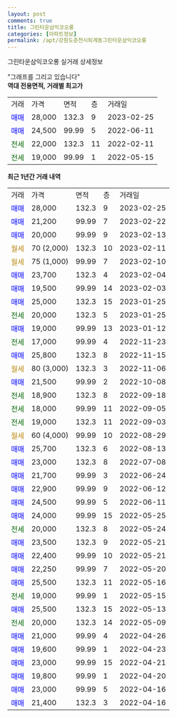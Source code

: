 ```yaml
---
layout: post
comments: true
title: 그린타운삼익코오롱
categories: [아파트정보]
permalink: /apt/강원도춘천시퇴계동그린타운삼익코오롱
---
```


그린타운삼익코오롱 실거래 상세정보

<script type="text/javascript">
  google.charts.load('current', {'packages':['line', 'corechart']});
  google.charts.setOnLoadCallback(drawChart);

  function drawChart() {
    var data = new google.visualization.DataTable();
    data.addColumn('date', '거래일');
    data.addColumn('number', "매매");
    data.addColumn('number', "전세");
    data.addColumn('number', "전매");

    data.addRows([[new Date(Date.parse("2023-02-25")), 28000, null, null], [new Date(Date.parse("2023-02-22")), 21200, null, null], [new Date(Date.parse("2023-02-13")), 20000, null, null], [new Date(Date.parse("2023-02-11")), null, null, null], [new Date(Date.parse("2023-02-10")), null, null, null], [new Date(Date.parse("2023-02-04")), 23700, null, null], [new Date(Date.parse("2023-02-03")), 19500, null, null], [new Date(Date.parse("2023-01-25")), 25000, null, null], [new Date(Date.parse("2023-01-25")), null, 20000, null], [new Date(Date.parse("2023-01-12")), 19000, null, null], [new Date(Date.parse("2022-11-23")), null, 17000, null], [new Date(Date.parse("2022-11-15")), 25800, null, null], [new Date(Date.parse("2022-11-06")), null, null, null], [new Date(Date.parse("2022-10-08")), 21500, null, null], [new Date(Date.parse("2022-09-18")), null, 18900, null], [new Date(Date.parse("2022-09-05")), null, 18000, null], [new Date(Date.parse("2022-09-03")), null, 19000, null], [new Date(Date.parse("2022-08-29")), null, null, null], [new Date(Date.parse("2022-08-13")), 25700, null, null], [new Date(Date.parse("2022-07-08")), 23000, null, null], [new Date(Date.parse("2022-06-24")), 21700, null, null], [new Date(Date.parse("2022-06-12")), 22900, null, null], [new Date(Date.parse("2022-06-11")), 24500, null, null], [new Date(Date.parse("2022-05-25")), 24000, null, null], [new Date(Date.parse("2022-05-24")), null, 20000, null], [new Date(Date.parse("2022-05-21")), 23500, null, null], [new Date(Date.parse("2022-05-21")), 22400, null, null], [new Date(Date.parse("2022-05-20")), 22250, null, null], [new Date(Date.parse("2022-05-16")), 25500, null, null], [new Date(Date.parse("2022-05-15")), null, 19000, null], [new Date(Date.parse("2022-05-13")), 25500, null, null], [new Date(Date.parse("2022-05-09")), null, 20000, null], [new Date(Date.parse("2022-04-26")), 21000, null, null], [new Date(Date.parse("2022-04-23")), 19600, null, null], [new Date(Date.parse("2022-04-21")), 23000, null, null], [new Date(Date.parse("2022-04-20")), 19800, null, null], [new Date(Date.parse("2022-04-16")), 23000, null, null], [new Date(Date.parse("2022-04-16")), 21400, null, null]]);

    var options = {
      hAxis: {
        format: 'yyyy/MM/dd'
      },    
      lineWidth: 0,
      pointsVisible: true,    
      title: '최근 1년간 유형별 실거래가 분포',
      legend: { position: 'bottom' }
    };

    var formatter = new google.visualization.NumberFormat({pattern:'###,###'} );
    formatter.format(data, 1);
    formatter.format(data, 2);
    
    setTimeout(function() {
        var chart = new google.visualization.LineChart(document.getElementById('columnchart_material'));
        chart.draw(data, (options));
        document.getElementById('loading').style.display = 'none';
    }, 200);
  }
</script>


<div id="loading" style="z-index:20; display: block; margin-left: 0px">"그래프를 그리고 있습니다"</div>
<div id="columnchart_material" style="width: 95%; margin-left: 0px; display: block"></div>
<!-- contents start -->
<b>역대 전용면적, 거래별 최고가</b>
<table class="sortable">
    <tr>
      <td>거래</td>
      <td>가격</td>
      <td>면적</td>
      <td>층</td>
      <td>거래일</td>
    </tr>
        <tr>
          <td><a style="color: blue">매매</a></td>
          <td>28,000</td>
          <td>132.3</td>
          <td>9</td>
          <td>2023-02-25</td>
        </tr>            <tr>
          <td><a style="color: blue">매매</a></td>
          <td>24,500</td>
          <td>99.99</td>
          <td>5</td>
          <td>2022-06-11</td>
        </tr>        
        <tr>
              <td><a style="color: darkgreen">전세</a></td>
              <td>22,000</td>
              <td>132.3</td>
              <td>11</td>
              <td>2022-02-11</td>
            </tr>            <tr>
              <td><a style="color: darkgreen">전세</a></td>
              <td>19,000</td>
              <td>99.99</td>
              <td>1</td>
              <td>2022-05-15</td>
            </tr>        
    
</table>

<b>최근 1년간 거래 내역</b>

<table class="sortable">
    <tr>
      <td>거래</td>
      <td>가격</td>
      <td>면적</td>
      <td>층</td>
      <td>거래일</td>
    </tr>
    <tr>
      <td><a style="color: blue">매매</a></td>
      <td>28,000</td>
      <td>132.3</td>
      <td>9</td>
      <td>2023-02-25</td>
    </tr>          <tr>
      <td><a style="color: blue">매매</a></td>
      <td>21,200</td>
      <td>99.99</td>
      <td>7</td>
      <td>2023-02-22</td>
    </tr>          <tr>
      <td><a style="color: blue">매매</a></td>
      <td>20,000</td>
      <td>99.99</td>
      <td>9</td>
      <td>2023-02-13</td>
    </tr>          <tr>
      <td><a style="color: darkgoldenrod">월세</a></td>
      <td>70 (2,000)</td>
      <td>132.3</td>
      <td>10</td>
      <td>2023-02-11</td>
    </tr>          <tr>
      <td><a style="color: darkgoldenrod">월세</a></td>
      <td>75 (1,000)</td>
      <td>99.99</td>
      <td>7</td>
      <td>2023-02-10</td>
    </tr>          <tr>
      <td><a style="color: blue">매매</a></td>
      <td>23,700</td>
      <td>132.3</td>
      <td>4</td>
      <td>2023-02-04</td>
    </tr>          <tr>
      <td><a style="color: blue">매매</a></td>
      <td>19,500</td>
      <td>99.99</td>
      <td>14</td>
      <td>2023-02-03</td>
    </tr>          <tr>
      <td><a style="color: blue">매매</a></td>
      <td>25,000</td>
      <td>132.3</td>
      <td>15</td>
      <td>2023-01-25</td>
    </tr>          <tr>
      <td><a style="color: darkgreen">전세</a></td>
      <td>20,000</td>
      <td>132.3</td>
      <td>5</td>
      <td>2023-01-25</td>
    </tr>          <tr>
      <td><a style="color: blue">매매</a></td>
      <td>19,000</td>
      <td>99.99</td>
      <td>13</td>
      <td>2023-01-12</td>
    </tr>          <tr>
      <td><a style="color: darkgreen">전세</a></td>
      <td>17,000</td>
      <td>99.99</td>
      <td>4</td>
      <td>2022-11-23</td>
    </tr>          <tr>
      <td><a style="color: blue">매매</a></td>
      <td>25,800</td>
      <td>132.3</td>
      <td>8</td>
      <td>2022-11-15</td>
    </tr>          <tr>
      <td><a style="color: darkgoldenrod">월세</a></td>
      <td>80 (3,000)</td>
      <td>132.3</td>
      <td>3</td>
      <td>2022-11-06</td>
    </tr>          <tr>
      <td><a style="color: blue">매매</a></td>
      <td>21,500</td>
      <td>99.99</td>
      <td>2</td>
      <td>2022-10-08</td>
    </tr>          <tr>
      <td><a style="color: darkgreen">전세</a></td>
      <td>18,900</td>
      <td>132.3</td>
      <td>8</td>
      <td>2022-09-18</td>
    </tr>          <tr>
      <td><a style="color: darkgreen">전세</a></td>
      <td>18,000</td>
      <td>99.99</td>
      <td>11</td>
      <td>2022-09-05</td>
    </tr>          <tr>
      <td><a style="color: darkgreen">전세</a></td>
      <td>19,000</td>
      <td>132.3</td>
      <td>11</td>
      <td>2022-09-03</td>
    </tr>          <tr>
      <td><a style="color: darkgoldenrod">월세</a></td>
      <td>60 (4,000)</td>
      <td>99.99</td>
      <td>10</td>
      <td>2022-08-29</td>
    </tr>          <tr>
      <td><a style="color: blue">매매</a></td>
      <td>25,700</td>
      <td>132.3</td>
      <td>6</td>
      <td>2022-08-13</td>
    </tr>          <tr>
      <td><a style="color: blue">매매</a></td>
      <td>23,000</td>
      <td>132.3</td>
      <td>8</td>
      <td>2022-07-08</td>
    </tr>          <tr>
      <td><a style="color: blue">매매</a></td>
      <td>21,700</td>
      <td>99.99</td>
      <td>3</td>
      <td>2022-06-24</td>
    </tr>          <tr>
      <td><a style="color: blue">매매</a></td>
      <td>22,900</td>
      <td>99.99</td>
      <td>9</td>
      <td>2022-06-12</td>
    </tr>          <tr>
      <td><a style="color: blue">매매</a></td>
      <td>24,500</td>
      <td>99.99</td>
      <td>5</td>
      <td>2022-06-11</td>
    </tr>          <tr>
      <td><a style="color: blue">매매</a></td>
      <td>24,000</td>
      <td>99.99</td>
      <td>15</td>
      <td>2022-05-25</td>
    </tr>          <tr>
      <td><a style="color: darkgreen">전세</a></td>
      <td>20,000</td>
      <td>132.3</td>
      <td>8</td>
      <td>2022-05-24</td>
    </tr>          <tr>
      <td><a style="color: blue">매매</a></td>
      <td>23,500</td>
      <td>132.3</td>
      <td>9</td>
      <td>2022-05-21</td>
    </tr>          <tr>
      <td><a style="color: blue">매매</a></td>
      <td>22,400</td>
      <td>99.99</td>
      <td>10</td>
      <td>2022-05-21</td>
    </tr>          <tr>
      <td><a style="color: blue">매매</a></td>
      <td>22,250</td>
      <td>99.99</td>
      <td>7</td>
      <td>2022-05-20</td>
    </tr>          <tr>
      <td><a style="color: blue">매매</a></td>
      <td>25,500</td>
      <td>132.3</td>
      <td>11</td>
      <td>2022-05-16</td>
    </tr>          <tr>
      <td><a style="color: darkgreen">전세</a></td>
      <td>19,000</td>
      <td>99.99</td>
      <td>1</td>
      <td>2022-05-15</td>
    </tr>          <tr>
      <td><a style="color: blue">매매</a></td>
      <td>25,500</td>
      <td>132.3</td>
      <td>15</td>
      <td>2022-05-13</td>
    </tr>          <tr>
      <td><a style="color: darkgreen">전세</a></td>
      <td>20,000</td>
      <td>132.3</td>
      <td>14</td>
      <td>2022-05-09</td>
    </tr>          <tr>
      <td><a style="color: blue">매매</a></td>
      <td>21,000</td>
      <td>99.99</td>
      <td>4</td>
      <td>2022-04-26</td>
    </tr>          <tr>
      <td><a style="color: blue">매매</a></td>
      <td>19,600</td>
      <td>99.99</td>
      <td>1</td>
      <td>2022-04-23</td>
    </tr>          <tr>
      <td><a style="color: blue">매매</a></td>
      <td>23,000</td>
      <td>99.99</td>
      <td>15</td>
      <td>2022-04-21</td>
    </tr>          <tr>
      <td><a style="color: blue">매매</a></td>
      <td>19,800</td>
      <td>99.99</td>
      <td>1</td>
      <td>2022-04-20</td>
    </tr>          <tr>
      <td><a style="color: blue">매매</a></td>
      <td>23,000</td>
      <td>99.99</td>
      <td>5</td>
      <td>2022-04-16</td>
    </tr>          <tr>
      <td><a style="color: blue">매매</a></td>
      <td>21,400</td>
      <td>132.3</td>
      <td>3</td>
      <td>2022-04-16</td>
    </tr>      </table>
<!-- contents end -->    

